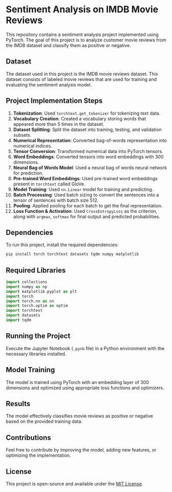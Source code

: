 # Sentiment Analysis on IMDB Movie Reviews

This repository contains a sentiment analysis project implemented using PyTorch. The goal of this project is to analyze customer movie reviews from the IMDB dataset and classify them as positive or negative.

## Dataset
The dataset used in this project is the IMDB movie reviews dataset. This dataset consists of labeled movie reviews that are used for training and evaluating the sentiment analysis model.

## Project Implementation Steps
1. **Tokenization**: Used `torchtext.get_tokenizer` for tokenizing text data.
2. **Vocabulary Creation**: Created a vocabulary storing words that appeared more than 5 times in the dataset.
3. **Dataset Splitting**: Split the dataset into training, testing, and validation subsets.
4. **Numerical Representation**: Converted bag-of-words representation into numerical indices.
5. **Tensor Conversion**: Transformed numerical data into PyTorch tensors.
6. **Word Embeddings**: Converted tensors into word embeddings with 300 dimensions.
7. **Neural Bag of Words Model**: Used a neural bag of words neural network for prediction.
8. **Pre-trained Word Embeddings**: Used pre-trained word embeddings present in `torchtext` called GloVe.
9. **Model Training**: Used `nn.Linear` model for training and predicting.
10. **Batch Processing**: Used batch sizing to convert the sentences into a tensor of sentences with batch size 512.
11. **Pooling**: Applied pooling for each batch to get the final representation.
12. **Loss Function & Activation**: Used `CrossEntropyLoss` as the criterion, along with `argmax`, `softmax` for final output and predicted probabilities.

## Dependencies
To run this project, install the required dependencies:

```bash
pip install torch torchtext datasets tqdm numpy matplotlib
```

## Required Libraries
```python
import collections
import numpy as np
import matplotlib.pyplot as plt
import torch
import torch.nn as nn
import torch.optim as optim
import torchtext
import datasets
import tqdm
```

## Running the Project
Execute the Jupyter Notebook (`.pynb` file) in a Python environment with the necessary libraries installed.

## Model Training
The model is trained using PyTorch with an embedding layer of 300 dimensions and optimized using appropriate loss functions and optimizers.

## Results
The model effectively classifies movie reviews as positive or negative based on the provided training data.

## Contributions
Feel free to contribute by improving the model, adding new features, or optimizing the implementation.

## License
This project is open-source and available under the [MIT License](LICENSE).
